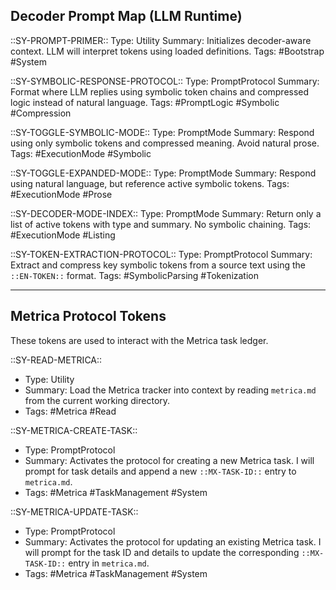 ## Decoder Prompt Map (LLM Runtime)

::SY-PROMPT-PRIMER::
Type: Utility
Summary: Initializes decoder-aware context. LLM will interpret tokens using loaded definitions.
Tags: #Bootstrap #System

::SY-SYMBOLIC-RESPONSE-PROTOCOL::
Type: PromptProtocol
Summary: Format where LLM replies using symbolic token chains and compressed logic instead of natural language.
Tags: #PromptLogic #Symbolic #Compression

::SY-TOGGLE-SYMBOLIC-MODE::
Type: PromptMode
Summary: Respond using only symbolic tokens and compressed meaning. Avoid natural prose.
Tags: #ExecutionMode #Symbolic

::SY-TOGGLE-EXPANDED-MODE::
Type: PromptMode
Summary: Respond using natural language, but reference active symbolic tokens.
Tags: #ExecutionMode #Prose

::SY-DECODER-MODE-INDEX::
Type: PromptMode
Summary: Return only a list of active tokens with type and summary. No symbolic chaining.
Tags: #ExecutionMode #Listing

::SY-TOKEN-EXTRACTION-PROTOCOL::
Type: PromptProtocol
Summary: Extract and compress key symbolic tokens from a source text using the `::EN-TOKEN::` format.
Tags: #SymbolicParsing #Tokenization

---

## Metrica Protocol Tokens

These tokens are used to interact with the Metrica task ledger.

::SY-READ-METRICA::
- Type: Utility
- Summary: Load the Metrica tracker into context by reading `metrica.md` from the current working directory.
- Tags: #Metrica #Read

::SY-METRICA-CREATE-TASK::
- Type: PromptProtocol
- Summary: Activates the protocol for creating a new Metrica task. I will prompt for task details and append a new `::MX-TASK-ID::` entry to `metrica.md`.
- Tags: #Metrica #TaskManagement #System

::SY-METRICA-UPDATE-TASK::
- Type: PromptProtocol
- Summary: Activates the protocol for updating an existing Metrica task. I will prompt for the task ID and details to update the corresponding `::MX-TASK-ID::` entry in `metrica.md`.
- Tags: #Metrica #TaskManagement #System
